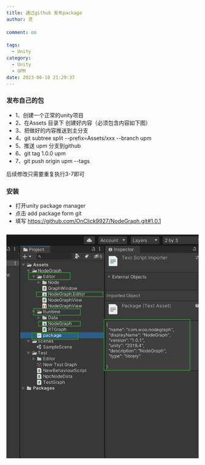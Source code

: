 ```yaml
---
title: 通过github 发布package
author: 灵

comment: on

tags:
  - Unity
category:
  - Unity
  - UPM
date: 2023-06-18 21:29:37
---
```


### 发布自己的包
* 1、创建一个正常的unity项目
* 2、在Assets 目录下 创建好内容（必须包含内容如下图）
* 3、把做好的内容推送到主分支
* 4、git subtree split --prefix=Assets/xxx --branch upm
* 5、推送 upm 分支到github
* 6、git tag 1.0.0 upm
* 7、git push origin upm --tags

后续修改只需要重复执行3-7即可
### 安装
* 打开unity package manager
* 点击 add package form git
* 填写 https://github.com/OnClick9927/NodeGraph.git#1.0.1

![](../../../Pic/Unity/UPM/1.png)
